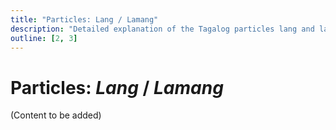 ```yaml
---
title: "Particles: Lang / Lamang"
description: "Detailed explanation of the Tagalog particles lang and lamang which mean 'only' or 'just'."
outline: [2, 3]
---
```


# Particles: *Lang* / *Lamang*

(Content to be added)
